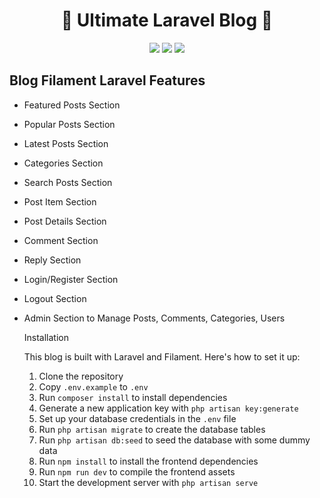 <h1 align="center">🎉  Ultimate Laravel Blog 🎉</h1>
<p align="center">
  <img src="https://img.shields.io/badge/Laravel-FF2D20?style=for-the-badge&logo=laravel&logoColor=white" />
  <img src="https://img.shields.io/badge/Tailwind_CSS-38B2AC?style=for-the-badge&logo=tailwind-css&logoColor=white" />
  <img src="https://img.shields.io/badge/Filament-FF4136?style=for-the-badge&logo=laravel&logoColor=white" />
</p>

 

 


## Blog Filament Laravel Features

- Featured Posts Section
- Popular Posts Section
- Latest Posts Section
- Categories Section
- Search Posts Section
- Post Item Section
- Post Details Section
- Comment Section
- Reply Section
- Login/Register Section
- Logout Section
- Admin Section to Manage Posts, Comments, Categories, Users



  <summary>Installation</summary>

  This blog is built with Laravel and Filament. Here's how to set it up:

  1. Clone the repository
  2. Copy `.env.example` to `.env`
  3. Run `composer install` to install dependencies
  4. Generate a new application key with `php artisan key:generate`
  5. Set up your database credentials in the `.env` file
  6. Run `php artisan migrate` to create the database tables
  7. Run `php artisan db:seed` to seed the database with some dummy data
  8. Run `npm install` to install the frontend dependencies
  9. Run `npm run dev` to compile the frontend assets
  10. Start the development server with `php artisan serve`



